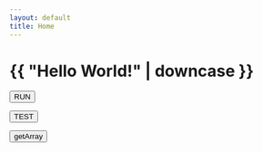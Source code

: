 ```yaml
---
layout: default
title: Home
---
```



# {{ "Hello World!" | downcase }}

<div id="screen"></div>

<button id="RUN">RUN</button><br>

<button id="runTest">TEST</button>

<button id="getArray">getArray</button>

<script src="main.js"></script>
